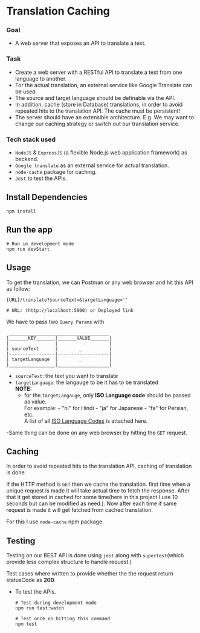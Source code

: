# Translation Caching

### Goal

- A web server that exposes an API to translate a text.

### Task

- Create a web server with a RESTful API to translate a text from one language to another.
- For the actual translation, an external service like Google Translate can be used.
- The source and target language should be definable via the API.
- In addition, cache (store in Database) translations, in order to avoid repeated hits to the translation API. The
  cache must be persistent!
- The server should have an extensible architecture.
  E.g. We may want to change our caching strategy or switch out our
  translation service.

### Tech stack used

- `NodeJS` & `ExpressJS` (a flexible Node.js web application framework) as beckend.
- `Google translate` as an external service for actual translation.
- `node-cache` package for caching.
- `Jest` to test the APIs.

## Install Dependencies

```
npm install
```

## Run the app

```
# Run in development mode
npm run devStart
```

## Usage

To get the translation, we can Postman or any web browser and hit this API as follow:

```
{URL}/translate?sourceText=&targetLanguage=''

# URL: (http://localhost:5000) or Deployed link
```

We have to pass two `Query Params` with

```
 _____________________________________
|_______KEY_______|_______VALUE_______|
|                 |                   |
| sourceText      |        _          |
|-----------------|-------------------|
| targetLanguage  |        _          |
|_________________|___________________|
```

- `sourceText`: the text you want to translate
- `targetLanguage`: the langauge to be it has to be translated
  <br>**NOTE:**
  - for the `targetLangauge`, only **ISO Language code** should be passed as value.
    <br/>For example: - "hi" for Hindi - "ja" for Japanese - "fa" for Persian, etc.
    <br/>A list of all [ISO Language Codes](https://datahub.io/core/language-codes/r/0.html) is attached here.

-Same thing can be done on any web browser by hitting the `GET` request.

## Caching

In order to avoid repeated hits to the translation API, caching of translation is done.

If the HTTP method is `GET` then we cache the translation.
first time when a unique request is made it will take actual time to fetch the response. After that it get stored in cached for some time(here in this project I use 10 seconds but can be modified as need.). Now after each time if same request is made it will get fetched from cached translation.

For this I use `node-cache` npm package.

## Testing

Testing on our REST API is done using `jest` along with `supertest`(which provide less complex structure to handle request.)

Test cases where written to provide whether the the request return statusCode as **200**.

- To test the APIs.

  ```
  # Test during development mode
  npm run test:watch

  # Test once on hitting this command
  npm test
  ```
